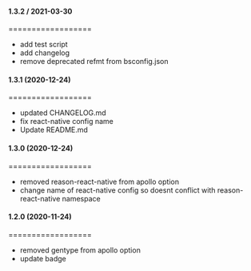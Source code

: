 #### 1.3.2 / 2021-03-30
==================

  * add test script
  * add changelog
  * remove deprecated refmt from bsconfig.json
#### 1.3.1 (2020-12-24)
==================

  * updated CHANGELOG.md
  * fix react-native config name
  * Update README.md
#### 1.3.0 (2020-12-24)
==================

  * removed reason-react-native from apollo option
  * change name of react-native config so doesnt conflict with reason-react-native namespace

#### 1.2.0 (2020-11-24)
==================

  * removed gentype from apollo option
  * update badge
